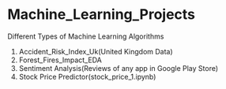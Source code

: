 # Machine_Learning_Projects
Different Types of Machine Learning Algorithms
1. Accident_Risk_Index_Uk(United Kingdom Data)
2. Forest_Fires_Impact_EDA
3. Sentiment Analysis(Reviews of any app in Google Play Store)
4. Stock Price Predictor(stock_price_1.ipynb)
